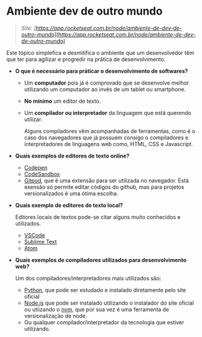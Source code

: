 # Ambiente dev de outro mundo

> *Site: [https://app.rocketseat.com.br/node/ambiente-de-dev-de-outro-mundo](https://app.rocketseat.com.br/node/ambiente-de-dev-de-outro-mundo)*
> 

Este tópico simplefica e desmitifica o ambiente que um desenvolvedor têm que ter para agilizar e progredir na prática de desenvolvimento.

- **O que é necessário para práticar o desenvolvimento de softwares?**
    - Um **computador** pois já é comprovado que se desenvolve melhor utilizando um computador ao invés de um tablet ou smartphone.
    - **No mínimo** um editor de texto.
    - Um **compilador ou interpretador** da linguagem que está querendo utilizar.
        
        Alguns compiladores vêm acompanhadas de ferramentas, como é o caso dos navegadores que já possuem consigo o compiladores e interpretadores de linguagens web como, HTML, CSS e Javascript.
        
- **Quais exemplos de editores de texto online?**
    - [Codepen](https://codepen.io/)
    - [CodeSandbox](https://codesandbox.io/)
    - [Gitpod](https://chrome.google.com/webstore/detail/gitpod-dev-environments-i/dodmmooeoklaejobgleioelladacbeki), que é uma extensão para ser utilizada no navegador. Está exensão só permite editar códigos do github, mas para projetos versionalizados é uma ótima escolha.
- **Quais exemplo de editores de texto local?**
    
    Editores locais de textos pode-se citar alguns muito conhecidos e utilizados.
    
    - [VSCode](https://code.visualstudio.com/)
    - [Sublime Text](https://www.sublimetext.com/)
    - [Atom](https://atom.io/)
- **Quais exemplos de compiladores utilizados para desenvolvimento web?**
    
    Um dos compiladores/interpretadores mais utilizados são:
    
    - [Python](https://www.python.org/downloads/), que pode ser estudado e instalado diretamente pelo site oficial
    - [Node.js](https://nodejs.org/en/download/) que pode ser instalado utilizando o instalador do site oficial ou utiizando o [nvm](https://github.com/nvm-sh/nvm#installing-and-updating), que por sua vez é uma ferramenta de versionalização de node.
    - Ou qualquer compilador/interpretador da tecnologia que estiver utilizando.